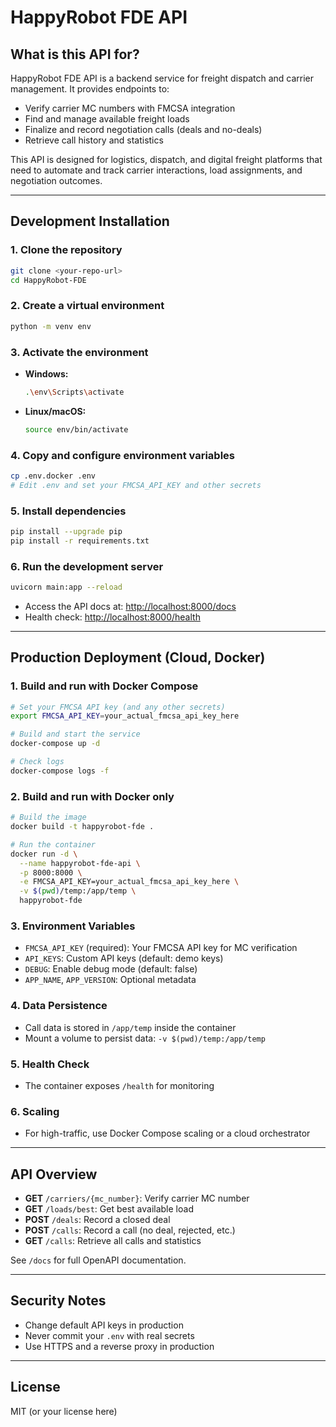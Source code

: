 # HappyRobot FDE API

## What is this API for?

HappyRobot FDE API is a backend service for freight dispatch and carrier management. It provides endpoints to:
- Verify carrier MC numbers with FMCSA integration
- Find and manage available freight loads
- Finalize and record negotiation calls (deals and no-deals)
- Retrieve call history and statistics

This API is designed for logistics, dispatch, and digital freight platforms that need to automate and track carrier interactions, load assignments, and negotiation outcomes.

---

## Development Installation

### 1. Clone the repository
```bash
git clone <your-repo-url>
cd HappyRobot-FDE
```

### 2. Create a virtual environment
```bash
python -m venv env
```

### 3. Activate the environment
- **Windows:**
  ```bash
  .\env\Scripts\activate
  ```
- **Linux/macOS:**
  ```bash
  source env/bin/activate
  ```

### 4. Copy and configure environment variables
```bash
cp .env.docker .env
# Edit .env and set your FMCSA_API_KEY and other secrets
```

### 5. Install dependencies
```bash
pip install --upgrade pip
pip install -r requirements.txt
```

### 6. Run the development server
```bash
uvicorn main:app --reload
```

- Access the API docs at: [http://localhost:8000/docs](http://localhost:8000/docs)
- Health check: [http://localhost:8000/health](http://localhost:8000/health)

---

## Production Deployment (Cloud, Docker)

### 1. Build and run with Docker Compose

```bash
# Set your FMCSA API key (and any other secrets)
export FMCSA_API_KEY=your_actual_fmcsa_api_key_here

# Build and start the service
docker-compose up -d

# Check logs
docker-compose logs -f
```

### 2. Build and run with Docker only

```bash
# Build the image
docker build -t happyrobot-fde .

# Run the container
docker run -d \
  --name happyrobot-fde-api \
  -p 8000:8000 \
  -e FMCSA_API_KEY=your_actual_fmcsa_api_key_here \
  -v $(pwd)/temp:/app/temp \
  happyrobot-fde
```

### 3. Environment Variables
- `FMCSA_API_KEY` (required): Your FMCSA API key for MC verification
- `API_KEYS`: Custom API keys (default: demo keys)
- `DEBUG`: Enable debug mode (default: false)
- `APP_NAME`, `APP_VERSION`: Optional metadata

### 4. Data Persistence
- Call data is stored in `/app/temp` inside the container
- Mount a volume to persist data: `-v $(pwd)/temp:/app/temp`

### 5. Health Check
- The container exposes `/health` for monitoring

### 6. Scaling
- For high-traffic, use Docker Compose scaling or a cloud orchestrator

---

## API Overview

- **GET** `/carriers/{mc_number}`: Verify carrier MC number
- **GET** `/loads/best`: Get best available load
- **POST** `/deals`: Record a closed deal
- **POST** `/calls`: Record a call (no deal, rejected, etc.)
- **GET** `/calls`: Retrieve all calls and statistics

See `/docs` for full OpenAPI documentation.

---

## Security Notes
- Change default API keys in production
- Never commit your `.env` with real secrets
- Use HTTPS and a reverse proxy in production

---

## License
MIT (or your license here) 